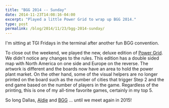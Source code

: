 ```yaml
---
title: "BGG 2014 -- Sunday"
date: 2014-11-23T14:08:16-04:00
excerpt: "Played a little Power Grid to wrap up BGG 2014."
type: post
permalink: /blog/2014/11/23/bgg-2014-sunday/
---
```

I'm sitting at TGI Fridays in the terminal after another fun BGG convention. 

To close out the weekend, we played the new, deluxe edition of [Power Grid](https://boardgamegeek.com/boardgame/2651/power-grid). We didn't notice any changes to the rules. This edition has a double sided map with North America on one side and Europe on the reverse. The artwork is different and the boards now have an area to hold the power plant market. On the other hand, some of the visual helpers are no longer printed on the board such as the number of cities that trigger Step 2 and the end game based on the number of players in the game. Regardless of the printing, this is one of my all-time favorite games, certainly in my top 5.

So long Dallas, [Aldie](https://boardgamegeek.com/user/Aldie) and [BGG](https://boardgamegeek.com/bggcon) ... until we meet again in 2015!
